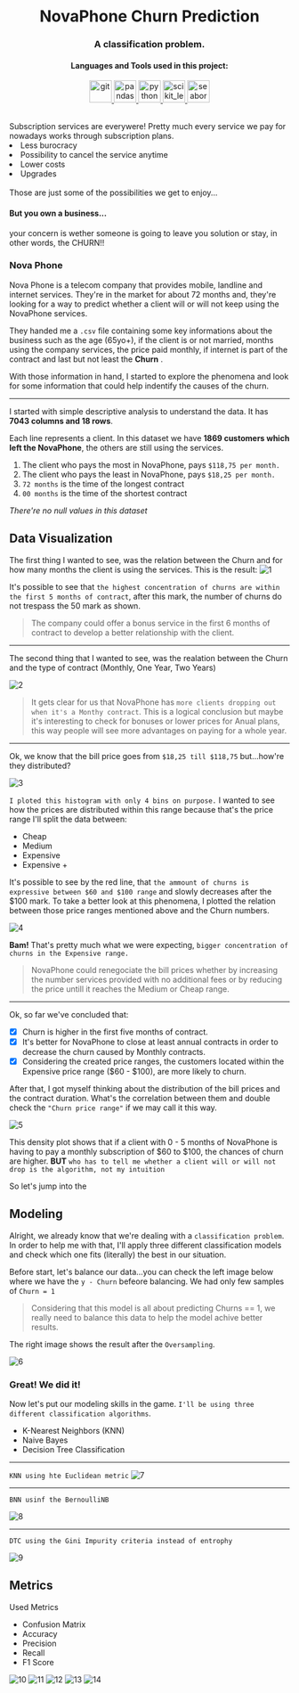 <h1 align="center">NovaPhone Churn Prediction</h1>
<h3 align="center">A classification problem.</h3>


<h4 align="center">Languages and Tools used in this project:</h4>

<p align="center"> <a href="https://git-scm.com/" target="_blank" rel="noreferrer"> 
  <img src="https://www.vectorlogo.zone/logos/git-scm/git-scm-icon.svg" alt="git" width="40" height="40"/> 
  </a> 
  <a href="https://pandas.pydata.org/" target="_blank" rel="noreferrer"> 
    <img src="https://raw.githubusercontent.com/devicons/devicon/2ae2a900d2f041da66e950e4d48052658d850630/icons/pandas/pandas-original.svg" alt="pandas" width="40" height="40"/> 
  </a> 
  <a href="https://www.python.org" target="_blank" rel="noreferrer"> 
    <img src="https://raw.githubusercontent.com/devicons/devicon/master/icons/python/python-original.svg" alt="python" width="40" height="40"/> 
  </a> 
  <a href="https://scikit-learn.org/" target="_blank" rel="noreferrer"> 
    <img src="https://upload.wikimedia.org/wikipedia/commons/0/05/Scikit_learn_logo_small.svg" alt="scikit_learn" width="40" height="40"/> 
  </a> 
  <a href="https://seaborn.pydata.org/" target="_blank" rel="noreferrer"> 
    <img src="https://seaborn.pydata.org/_images/logo-mark-lightbg.svg" alt="seaborn" width="40" height="40"/> 
  </a> 
</p>
  <br>
  Subscription services are everywere! Pretty much every service we pay for nowadays works through subscription plans.
  
  <li>Less burocracy
  <li>Possibility to cancel the service anytime
  <li>Lower costs
  <li>Upgrades
  <br><br>Those are just some of the possibilities we get to enjoy...
  <h4>But you own a business...</h4>
  your concern is wether someone is going to leave you solution or stay, in other words, the CHURN!!
  
  ### Nova Phone
  Nova Phone is a telecom company that provides mobile, landline and internet services. They're in the market for about 72 months and, they're looking     for a way to predict whether a client will or will not keep using the NovaPhone services. <br>
 
They handed me a `.csv` file containing some key informations about the business such as the age (65yo+), if the client is or not married, months using the company services, the price paid monthly, if internet is part of the contract and last but not least the **Churn** .
  
With those information in hand, I started to explore the phenomena and look for some information that could help indentify the causes of the churn.
___
I started with simple descriptive analysis to understand the data. It has **7043 columns and 18 rows**.

Each line represents a client. In this dataset we have **1869 customers which left the NovaPhone**, the others are still using the services.

1. The client who pays the most in NovaPhone, pays `$118,75 per month.`
2. The client who pays the least in NovaPhone, pays `$18,25 per month.`
3. `72 months` is the time of the longest contract
4. `00 months` is the time of the shortest contract
    
_There're no null values in this dataset_
    
## Data Visualization
    
The first thing I wanted to see, was the relation between the Churn and for how many months the client is using the services. This is the result:
![1](https://github.com/Fred-And/novaphone/blob/main/img/churn_for_month.png)
    
It's possible to see that `the highest concentration of churns are within the first 5 months of contract`, after this mark, the number of churns do not trespass the 50 mark as shown.
> The company could offer a bonus service in the first 6 months of contract to develop a better relationship with the client.

___
The second thing that I wanted to see, was the realation between the Churn and the type of contract (Monthly, One Year, Two Years)

![2](https://github.com/Fred-And/novaphone/blob/main/img/churn_by_contract.png)
    
> It gets clear for us that NovaPhone has `more clients dropping out when it's a Monthy contract`. This is a logical conclusion but maybe it's interesting to check for bonuses or lower prices for Anual plans, this way people will see more advantages on paying for a whole year.
___
Ok, we know that the bill price goes from `$18,25 till $118,75` but...how're they distributed?

![3](https://github.com/Fred-And/novaphone/blob/main/img/bill_price_distribution.png)
    
`I ploted this histogram with only 4 bins on purpose.` I wanted to see how the prices are distributed within this range because that's the price range I'll split the data between:
- Cheap
- Medium
- Expensive
- Expensive +

It's possible to see by the red line, that `the ammount of churns is expressive between $60 and $100 range` and slowly decreases after the $100 mark. To take a better look at this phenomena, I plotted the relation between those price ranges mentioned above and the Churn numbers.
    
![4](https://github.com/Fred-And/novaphone/blob/main/img/churn_by_price_intervals.png)
    
**Bam!** That's pretty much what we were expecting, `bigger concentration of churns in the Expensive range.` 
> NovaPhone could renegociate the bill prices whether by increasing the number services provided with no additional fees or by reducing the price untill it reaches the Medium or Cheap range.
___
Ok, so far we've concluded that:
- [x] Churn is higher in the first five months of contract.
- [x] It's better for NovaPhone to close at least annual contracts in order to decrease the churn caused by Monthly contracts.
- [x] Considering the created price ranges, the customers located within the Expensive price range ($60 - $100), are more likely to churn.
    
After that, I got myself thinking about the distribution of the bill prices and the contract duration. What's the correlation between them and double check the `"Churn price range"` if we may call it this way.
    
![5](https://github.com/Fred-And/novaphone/blob/main/img/kde_month_bill_contract.png)
    
This density plot shows that if a client with 0 - 5 months of NovaPhone is having to pay a monthly subscription of $60 to $100, the chances of churn are higher. **BUT** `who has to tell me whether a client will or will not drop is the algorithm, not my intuition`
    
So let's jump into the

## Modeling
    
Alright, we already know that we're dealing with a `classification problem`. In order to help me with that, I'll apply three different classification models and check which one fits (literally) the best in our situation.

Before start, let's balance our data...you can check the left image below where we have the `y - Churn` befeore balancing. We had only few samples of `Churn = 1` 

> Considering that this model is all about predicting Churns == 1, we really need to balance this data to help the model achive better results.

The right image shows the result after the `Oversampling`.

![6](https://github.com/Fred-And/novaphone/blob/main/img/before_after.png)

### Great! We did it!

Now let's put our modeling skills in the game. `I'll be using three different classification algorithms`.
- K-Nearest Neighbors (KNN)
- Naive Bayes
- Decision Tree Classification

___
`KNN using hte Euclidean metric`
![7](https://github.com/Fred-And/novaphone/blob/main/img/knn_modeling.png)
___

`BNN usinf the BernoulliNB`

![8](https://github.com/Fred-And/novaphone/blob/main/img/nb_modeling.png)
___

`DTC using the Gini Impurity criteria instead of entrophy`

![9](https://github.com/Fred-And/novaphone/blob/main/img/dtc_modeling.png)

## Metrics
Used Metrics
- Confusion Matrix
- Accuracy
- Precision
- Recall
- F1 Score

![10](https://github.com/Fred-And/novaphone/blob/main/img/confusion_matrix.png)
![11](https://github.com/Fred-And/novaphone/blob/main/img/accuracy_score.png)
![12](https://github.com/Fred-And/novaphone/blob/main/img/precision_score.png)
![13](https://github.com/Fred-And/novaphone/blob/main/img/recall_score.png)
![14](https://github.com/Fred-And/novaphone/blob/main/img/f1_score.png)

